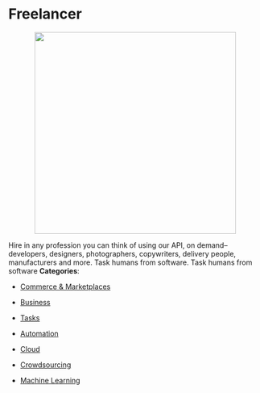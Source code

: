 # Freelancer

<p align="center">
    <img width="400" src="https://raw.githubusercontent.com/awesome-apis/awesome-apis/apis/freelancer/logo_256x256.png" />
</p>


Hire in any profession you can think of using our API, on demand–developers, designers, photographers, copywriters, delivery people, manufacturers and more.  Task humans from software. Task humans from software
**Categories**:

- [Commerce & Marketplaces](https://github/awesome-apis/awesome-apis#commerce-and-marketplaces)

- [Business](https://github/awesome-apis/awesome-apis#business)

- [Tasks](https://github/awesome-apis/awesome-apis#tasks)

- [Automation](https://github/awesome-apis/awesome-apis#automation)

- [Cloud](https://github/awesome-apis/awesome-apis#cloud)

- [Crowdsourcing](https://github/awesome-apis/awesome-apis#crowdsourcing)

- [Machine Learning](https://github/awesome-apis/awesome-apis#machine-learning)



